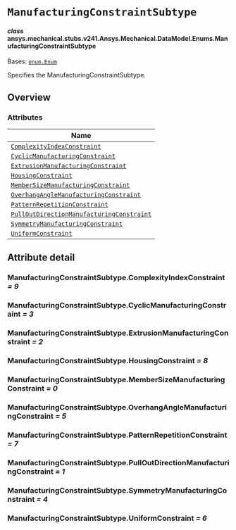 <!-- vale off -->

<a id="manufacturingconstraintsubtype"></a>

# `ManufacturingConstraintSubtype`

<a id="ansys.mechanical.stubs.v241.Ansys.Mechanical.DataModel.Enums.ManufacturingConstraintSubtype"></a>

#### *class* ansys.mechanical.stubs.v241.Ansys.Mechanical.DataModel.Enums.ManufacturingConstraintSubtype

Bases: [`enum.Enum`](https://docs.python.org/3/library/enum.html#enum.Enum)

Specifies the ManufacturingConstraintSubtype.

<!-- !! processed by numpydoc !! -->

<a id="overview"></a>

## Overview

### Attributes

| Name |
| ---------------------------------------------------------------------------------------------------------------------- |
| [`ComplexityIndexConstraint`](#ManufacturingConstraintSubtype.ComplexityIndexConstraint) |
| [`CyclicManufacturingConstraint`](#ManufacturingConstraintSubtype.CyclicManufacturingConstraint) |
| [`ExtrusionManufacturingConstraint`](#ManufacturingConstraintSubtype.ExtrusionManufacturingConstraint) |
| [`HousingConstraint`](#ManufacturingConstraintSubtype.HousingConstraint) |
| [`MemberSizeManufacturingConstraint`](#ManufacturingConstraintSubtype.MemberSizeManufacturingConstraint) |
| [`OverhangAngleManufacturingConstraint`](#ManufacturingConstraintSubtype.OverhangAngleManufacturingConstraint) |
| [`PatternRepetitionConstraint`](#ManufacturingConstraintSubtype.PatternRepetitionConstraint) |
| [`PullOutDirectionManufacturingConstraint`](#ManufacturingConstraintSubtype.PullOutDirectionManufacturingConstraint) |
| [`SymmetryManufacturingConstraint`](#ManufacturingConstraintSubtype.SymmetryManufacturingConstraint) |
| [`UniformConstraint`](#ManufacturingConstraintSubtype.UniformConstraint) |

<a id="attribute-detail"></a>

## Attribute detail

<a id="ManufacturingConstraintSubtype.ComplexityIndexConstraint"></a>

### ManufacturingConstraintSubtype.ComplexityIndexConstraint *= 9*

<a id="ManufacturingConstraintSubtype.CyclicManufacturingConstraint"></a>

### ManufacturingConstraintSubtype.CyclicManufacturingConstraint *= 3*

<a id="ManufacturingConstraintSubtype.ExtrusionManufacturingConstraint"></a>

### ManufacturingConstraintSubtype.ExtrusionManufacturingConstraint *= 2*

<a id="ManufacturingConstraintSubtype.HousingConstraint"></a>

### ManufacturingConstraintSubtype.HousingConstraint *= 8*

<a id="ManufacturingConstraintSubtype.MemberSizeManufacturingConstraint"></a>

### ManufacturingConstraintSubtype.MemberSizeManufacturingConstraint *= 0*

<a id="ManufacturingConstraintSubtype.OverhangAngleManufacturingConstraint"></a>

### ManufacturingConstraintSubtype.OverhangAngleManufacturingConstraint *= 5*

<a id="ManufacturingConstraintSubtype.PatternRepetitionConstraint"></a>

### ManufacturingConstraintSubtype.PatternRepetitionConstraint *= 7*

<a id="ManufacturingConstraintSubtype.PullOutDirectionManufacturingConstraint"></a>

### ManufacturingConstraintSubtype.PullOutDirectionManufacturingConstraint *= 1*

<a id="ManufacturingConstraintSubtype.SymmetryManufacturingConstraint"></a>

### ManufacturingConstraintSubtype.SymmetryManufacturingConstraint *= 4*

<a id="ManufacturingConstraintSubtype.UniformConstraint"></a>

### ManufacturingConstraintSubtype.UniformConstraint *= 6*

<!-- vale on -->
